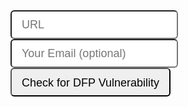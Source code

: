 <!-- Global site tag (gtag.js) - Google Analytics -->
<script async src="https://www.googletagmanager.com/gtag/js?id=UA-1241000-12"></script>


<style>
    
    .input-lg {
    height: 46px;
    padding: 10px 16px;
    font-size: 18px;
    line-height: 1.3333333;
    border-radius: 6px;
}
</style>

<form method="get" action="https://3xaar5y426.execute-api.us-east-1.amazonaws.com/prod/dfp-vuln-checker" id="checkurl">
    <input name="url" id="url" class="input-lg" placeholder="URL"/>
    <input name="email" id="email" class="input-lg" placeholder="Your Email (optional)"/> <br/>
    <input type="submit" value="Check for DFP Vulnerability" class="input-lg"/>
</form>

<script>
  window.dataLayer = window.dataLayer || [];
  function gtag(){dataLayer.push(arguments);}
  gtag('js', new Date());

  gtag('config', 'UA-1241000-12');
  
  const tracker = window.ga.getAll()[0]; if (tracker && tracker.set && tracker.send) { tracker.set('page',       props.location.pathname) tracker.send('pageview') }
  
  var lambdaurl = 'https://3xaar5y426.execute-api.us-east-1.amazonaws.com/prod/dfp-vuln-checker';
  

  
  var form = document.getElementById('checkurl');

  // Adds a listener for the "submit" event.
  form.addEventListener('submit', function(event) {


    event.preventDefault();
    var url = '', email = '';
    try{
      url = (form.url.value || event.srcElement.url.value);
      email = (form.email.value || event.srcElement.email.value);
    }catch(e){}
    
    lambdaurl += '?url=' + url;
    tracker.send("event", "CheckURL", "submit", url + ' ' + email);
    
    setTimeout(function(){window.location = lambdaurl}, 200);
    
  });


</script>



